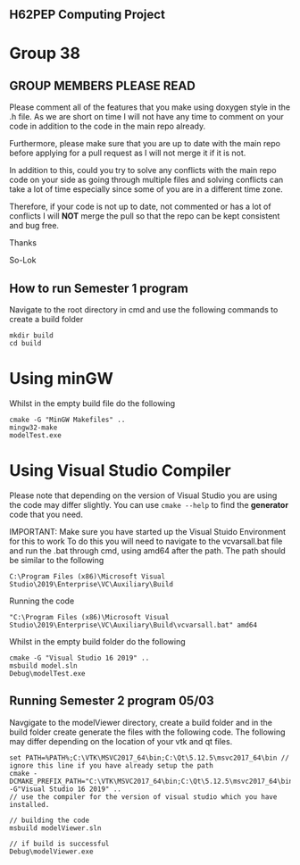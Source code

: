 ## H62PEP Computing Project

# Group 38

## GROUP MEMBERS PLEASE READ

Please comment all of the features that you make using doxygen style in the .h file. As we are short on time I will not have any time to comment on your code in addition to the code in the main repo already. 

Furthermore, please make sure that you are up to date with the main repo before applying for a pull request as I will not merge it if it is not.

In addition to this, could you try to solve any conflicts with the main repo code on your side as going through multiple files and solving conflicts can take a lot of time especially since some of you are in a different time zone.

Therefore, if your code is not up to date, not commented or has a lot of conflicts I will **NOT** merge the pull so that the repo can be kept consistent and bug free.  

Thanks 

So-Lok





## How to run Semester 1 program

Navigate to the root directory in cmd and use the following commands to create a build folder
```
mkdir build
cd build
```
# Using minGW

Whilst in the empty build file do the following 

```
cmake -G "MinGW Makefiles" ..
mingw32-make
modelTest.exe
```

# Using Visual Studio Compiler

Please note that depending on the version of Visual Studio you are using the code may differ slightly.
You can use ```cmake --help``` to find the **generator** code that you need.

IMPORTANT: Make sure you have started up the Visual Stuido Environment for this to work
To do this you will need to navigate to the vcvarsall.bat file and run the .bat through cmd, using amd64 after the path.
The path should be similar to the following

```C:\Program Files (x86)\Microsoft Visual Studio\2019\Enterprise\VC\Auxiliary\Build```

Running the code

```"C:\Program Files (x86)\Microsoft Visual Studio\2019\Enterprise\VC\Auxiliary\Build\vcvarsall.bat" amd64```

Whilst in the empty build folder do the following

```
cmake -G "Visual Studio 16 2019" ..
msbuild model.sln
Debug\modelTest.exe
```

## Running Semester 2 program 05/03

Navgigate to the modelViewer directory, create a build folder and in the build folder create generate the files with the following code.
The following may differ depending on the location of your vtk and qt files.

```
set PATH=%PATH%;C:\VTK\MSVC2017_64\bin;C:\Qt\5.12.5\msvc2017_64\bin // ignore this line if you have already setup the path
cmake -DCMAKE_PREFIX_PATH="C:\VTK\MSVC2017_64\bin;C:\Qt\5.12.5\msvc2017_64\bin" -G"Visual Studio 16 2019" ..
// use the compiler for the version of visual studio which you have installed.

// building the code
msbuild modelViewer.sln

// if build is successful 
Debug\modelViewer.exe


```





 
